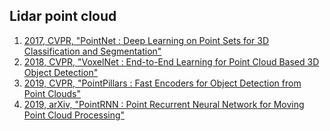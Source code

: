 ## Lidar point cloud
1. [2017, CVPR, "PointNet : Deep Learning on Point Sets for 3D Classification and Segmentation"](https://openaccess.thecvf.com/content_cvpr_2017/html/Qi_PointNet_Deep_Learning_CVPR_2017_paper.html)
2. [2018, CVPR, "VoxelNet : End-to-End Learning for Point Cloud Based 3D Object Detection"](https://openaccess.thecvf.com/content_cvpr_2018/html/Zhou_VoxelNet_End-to-End_Learning_CVPR_2018_paper.html)
3. [2019, CVPR, "PointPillars : Fast Encoders for Object Detection from Point Clouds"](https://openaccess.thecvf.com/content_CVPR_2019/html/Lang_PointPillars_Fast_Encoders_for_Object_Detection_From_Point_Clouds_CVPR_2019_paper.html)
4. [2019, arXiv, "PointRNN : Point Recurrent Neural Network for Moving Point Cloud Processing"](https://arxiv.org/pdf/1910.08287.pdf)